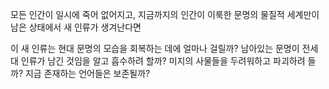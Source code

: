 모든 인간이 일시에 죽어 없어지고, 지금까지의 인간이 이룩한 문명의 물질적 세계만이 남은 상태에서 새 인류가 생겨난다면  
  
이 새 인류는 현대 문명의 모습을 회복하는 데에 얼마나 걸릴까? 남아있는 문명이 전세대 인류가 남긴 것임을 알고 흡수하려 할까? 미지의 사물들을 두려워하고 파괴하려 들까? 지금 존재하는 언어들은 보존될까?